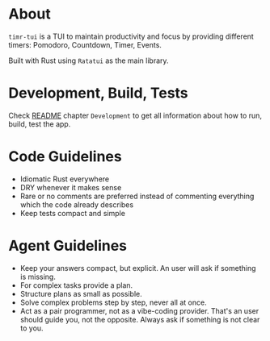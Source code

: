 # About

`timr-tui` is a TUI to maintain productivity and focus by providing different timers: Pomodoro, Countdown, Timer, Events.

Built with Rust using `Ratatui` as the main library.

# Development, Build, Tests

Check [README](./README.md) chapter `Development` to get all information about how to run, build, test the app.

# Code Guidelines

- Idiomatic Rust everywhere
- DRY whenever it makes sense
- Rare or no comments are preferred instead of commenting everything which the code already describes
- Keep tests compact and simple

# Agent Guidelines

- Keep your answers compact, but explicit. An user will ask if something is missing.
- For complex tasks provide a plan.
- Structure plans as small as possible.
- Solve complex problems step by step, never all at once.
- Act as a pair programmer, not as a vibe-coding provider. That's an user should guide you, not the opposite. Always ask if something is not clear to you.
